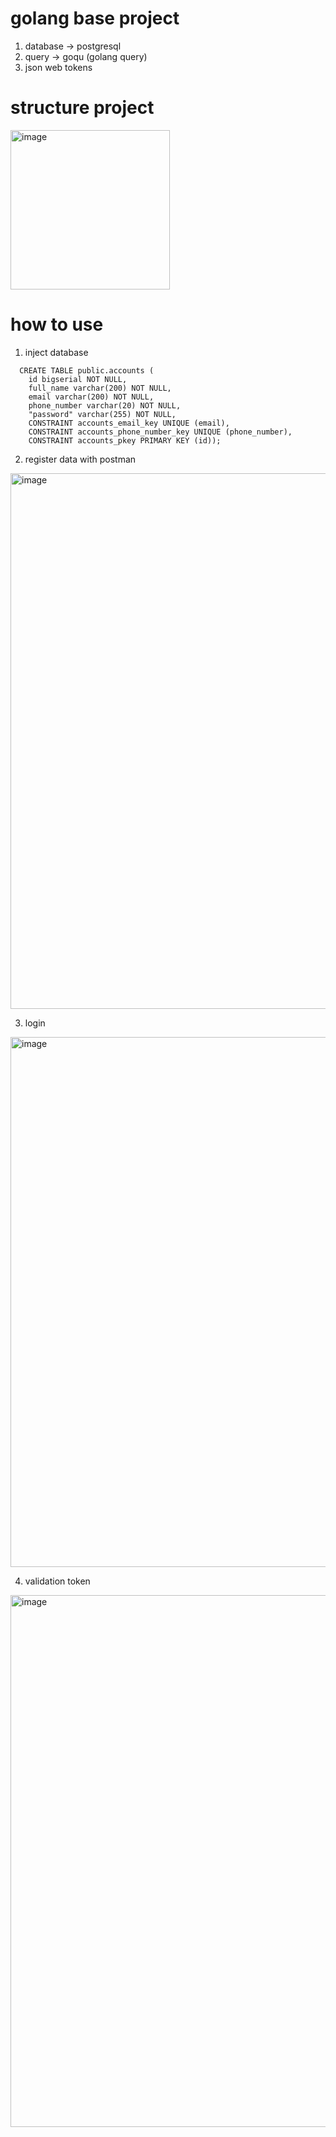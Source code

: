 # golang base project

1. database -> postgresql
2. query -> goqu (golang query)
3. json web tokens

# structure project

<img width="255" alt="image" src="https://github.com/user-attachments/assets/a644a0b8-617e-43e8-b1a3-591e3c251e37" />


# how to use

1. inject database

  ```
    CREATE TABLE public.accounts (
	  id bigserial NOT NULL,
	  full_name varchar(200) NOT NULL,
	  email varchar(200) NOT NULL,
	  phone_number varchar(20) NOT NULL,
	  "password" varchar(255) NOT NULL,
	  CONSTRAINT accounts_email_key UNIQUE (email),
	  CONSTRAINT accounts_phone_number_key UNIQUE (phone_number),
	  CONSTRAINT accounts_pkey PRIMARY KEY (id));
  ```

2. register data with postman

<img width="857" alt="image" src="https://github.com/user-attachments/assets/2e2779cf-dbe1-41fb-a0a2-bea9a6ab123a" />

3. login

<img width="848" alt="image" src="https://github.com/user-attachments/assets/a6ae9d23-2e8e-4a8d-8945-efbf52625ee8" />

4. validation token

<img width="851" alt="image" src="https://github.com/user-attachments/assets/b24f186e-79bb-4ed0-b9ea-3a867e78a135" />


   
